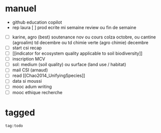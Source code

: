 # manuel
- github education copilot
- rep laura
[ ] prod ecrite mi semaine review ou fin de semaine
- [ ] karine, agro (best) soutenance nov ou cours colza octobre, ou cantine (agroalim) td decembre ou td chimie verte (agro chimie) decembre
- [ ] start csi recap
- [ ] [[indicator for ecosystem quality applicable to soil biodiversity]]
- [ ] inscription MCV
- [ ] sol: medium (soil quality) ou surface (land use / habitat)
- [ ] mail CSI (arnaud)
- [ ] read [[Chao2014_UnifyingSpecies]]
- [ ] data si moussi 
- [ ] mooc adum writing
- [ ] mooc ethique recherche
# tagged
```query
tag:todo
```
